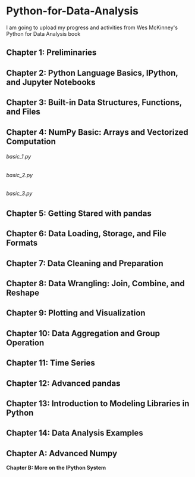 # Python-for-Data-Analysis
I am going to upload my progress and activities from Wes McKinney's Python for Data Analysis book


## Chapter 1: Preliminaries

## Chapter 2: Python Language Basics, IPython, and Jupyter Notebooks

## Chapter 3: Built-in Data Structures, Functions, and Files

## Chapter 4: NumPy Basic: Arrays and Vectorized Computation
###### basic_1.py
###### basic_2.py
###### basic_3.py
    
## Chapter 5: Getting Stared with pandas

## Chapter 6: Data Loading, Storage, and File Formats

## Chapter 7: Data Cleaning and Preparation

## Chapter 8: Data Wrangling: Join, Combine, and Reshape

## Chapter 9: Plotting and Visualization

## Chapter 10: Data Aggregation and Group Operation

## Chapter 11: Time Series

## Chapter 12: Advanced pandas

## Chapter 13: Introduction to Modeling Libraries in Python

## Chapter 14: Data Analysis Examples

## Chapter A: Advanced Numpy

**Chapter B: More on the IPython System**
